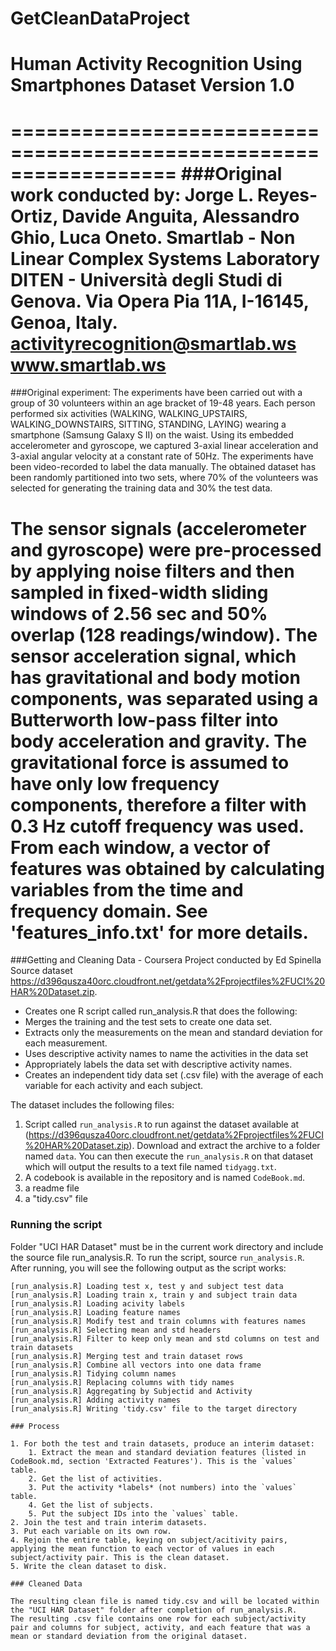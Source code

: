 GetCleanDataProject
===================
# Human Activity Recognition Using Smartphones Dataset Version 1.0
==================================================================
###Original work conducted by: 
Jorge L. Reyes-Ortiz, Davide Anguita, Alessandro Ghio, Luca Oneto.
Smartlab - Non Linear Complex Systems Laboratory
DITEN - Università degli Studi di Genova.
Via Opera Pia 11A, I-16145, Genoa, Italy.
activityrecognition@smartlab.ws
www.smartlab.ws
==================================================================
###Original experiment:
The experiments have been carried out with a group of 30 volunteers within an age bracket of 19-48 years. Each person performed six activities (WALKING, WALKING_UPSTAIRS, WALKING_DOWNSTAIRS, SITTING, STANDING, LAYING) wearing a smartphone (Samsung Galaxy S II) on the waist. Using its embedded accelerometer and gyroscope, we captured 3-axial linear acceleration and 3-axial angular velocity at a constant rate of 50Hz. The experiments have been video-recorded to label the data manually. The obtained dataset has been randomly partitioned into two sets, where 70% of the volunteers was selected for generating the training data and 30% the test data. 

The sensor signals (accelerometer and gyroscope) were pre-processed by applying noise filters and then sampled in fixed-width sliding windows of 2.56 sec and 50% overlap (128 readings/window). The sensor acceleration signal, which has gravitational and body motion components, was separated using a Butterworth low-pass filter into body acceleration and gravity. The gravitational force is assumed to have only low frequency components, therefore a filter with 0.3 Hz cutoff frequency was used. From each window, a vector of features was obtained by calculating variables from the time and frequency domain. See 'features_info.txt' for more details. 
======================================
###Getting and Cleaning Data - Coursera Project
conducted by Ed Spinella
Source dataset https://d396qusza40orc.cloudfront.net/getdata%2Fprojectfiles%2FUCI%20HAR%20Dataset.zip.

*  Creates one R script called run_analysis.R that does the following:
*  Merges the training and the test sets to create one data set.
*  Extracts only the measurements on the mean and standard deviation for each measurement.
*  Uses descriptive activity names to name the activities in the data set
*  Appropriately labels the data set with descriptive activity names.
*  Creates an independent tidy data set (.csv file) with the average of each variable for each activity and each subject.

The dataset includes the following files:
1. Script called `run_analysis.R` to run against the dataset available at (https://d396qusza40orc.cloudfront.net/getdata%2Fprojectfiles%2FUCI%20HAR%20Dataset.zip).
Download and extract the archive to a folder named `data`. You can then execute the `run_analysis.R` on that dataset which will output the results to a text file named `tidyagg.txt`.
2. A codebook is available in the repository and is named `CodeBook.md`.
3. a readme file
4. a "tidy.csv" file

### Running the script
Folder "UCI HAR Dataset" must be in the current work directory and include the source file run_analysis.R.
To run the script, source `run_analysis.R`. After running, you will see the following output as the script works:

```
[run_analysis.R] Loading test x, test y and subject test data
[run_analysis.R] Loading train x, train y and subject train data
[run_analysis.R] Loading acivity labels
[run_analysis.R] Loading feature names 
[run_analysis.R] Modify test and train columns with features names
[run_analysis.R] Selecting mean and std headers 
[run_analysis.R] Filter to keep only mean and std columns on test and train datasets
[run_analysis.R] Merging test and train dataset rows   
[run_analysis.R] Combine all vectors into one data frame
[run_analysis.R] Tidying column names
[run_analysis.R] Replacing columns with tidy names
[run_analysis.R] Aggregating by Subjectid and Activity
[run_analysis.R] Adding activity names
[run_analysis.R] Writing 'tidy.csv' file to the target directory 

### Process

1. For both the test and train datasets, produce an interim dataset:
    1. Extract the mean and standard deviation features (listed in CodeBook.md, section 'Extracted Features'). This is the `values` table.
    2. Get the list of activities.
    3. Put the activity *labels* (not numbers) into the `values` table.
    4. Get the list of subjects.
    5. Put the subject IDs into the `values` table.
2. Join the test and train interim datasets.
3. Put each variable on its own row.
4. Rejoin the entire table, keying on subject/acitivity pairs, applying the mean function to each vector of values in each subject/activity pair. This is the clean dataset.
5. Write the clean dataset to disk.

### Cleaned Data

The resulting clean file is named tidy.csv and will be located within the "UCI HAR Dataset" folder after completion of run_analysis.R.
The resulting .csv file contains one row for each subject/activity pair and columns for subject, activity, and each feature that was a mean or standard deviation from the original dataset.
